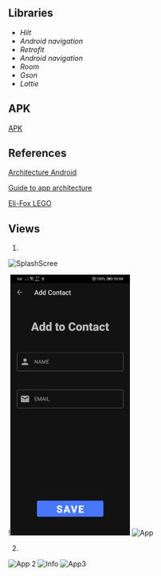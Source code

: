 ## Libraries ##

- _Hilt_
- _Android navigation_
- _Retrofit_
- _Android navigation_
- _Room_
- _Gson_
- _Lottie_

## APK ##

[APK](https://drive.google.com/file/d/1f6dkYRJ5eEJithFMzpKDrQbETQN7mJGE/view?usp=sharing)

## References ##

[Architecture Android](https://github.com/Eli-Fox/LEGO-Catalog)

[Guide to app architecture](https://developer.android.com/jetpack/guide)

[Eli-Fox LEGO ](https://proandroiddev.com/android-architecture-starring-kotlin-coroutines-jetpack-mvvm-room-paging-retrofit-and-dagger-7749b2bae5f7)

## Views ##

1.
![SplashScree](screen/numerouno.jpg)

!<img src="screen/001.jpg" alt="JetNews" width="240">
![App](screen/two.jpg)

2.
![App 2](screen/three.jpg)
![Info](screen/four.jpg)
![App3](screen/five.jpg)

